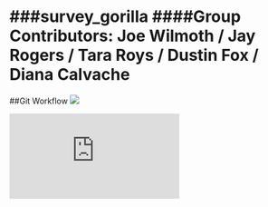 ###survey_gorilla
####Group Contributors: Joe Wilmoth / Jay Rogers / Tara Roys / Dustin Fox / Diana Calvache
==========================================================================================
##Git Workflow
![](https://trello-attachments.s3.amazonaws.com/5310a7af1cc53ae869deecb6/5310bc081ccf14d711b20dd1/82a9fb91bf6071f54e8153328fe2b839/survey_gorilla_schema.png)

![](https://gist.github.com/dbc-challenges/a574b84f95f4cf8f76e9.js)

